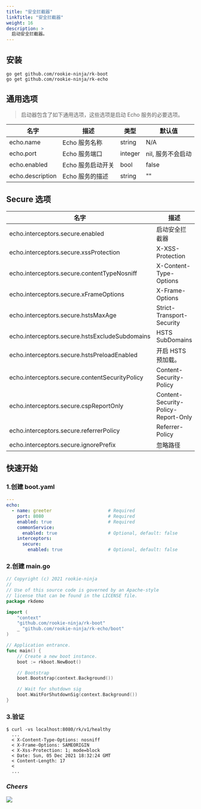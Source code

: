 ```yaml
---
title: "安全拦截器"
linkTitle: "安全拦截器"
weight: 16
description: >
  启动安全拦截器。
---
```


## 安装
```shell script
go get github.com/rookie-ninja/rk-boot
go get github.com/rookie-ninja/rk-echo
```

## 通用选项
> 启动器包含了如下通用选项，这些选项是启动 Echo 服务的必要选项。

| 名字 | 描述 | 类型 | 默认值 |
| ------ | ------ | ------ | ------ |
| echo.name | Echo 服务名称 | string | N/A |
| echo.port | Echo 服务端口 | integer | nil, 服务不会启动 |
| echo.enabled | Echo 服务启动开关 | bool | false |
| echo.description | Echo 服务的描述 | string | "" |

## Secure 选项
| 名字 | 描述 | 类型 | 默认值 |
| ------ | ------ | ------ | ------ |
| echo.interceptors.secure.enabled | 启动安全拦截器 | boolean | false |
| echo.interceptors.secure.xssProtection | X-XSS-Protection | string | "1; mode=block" |
| echo.interceptors.secure.contentTypeNosniff | X-Content-Type-Options | string | nosniff |
| echo.interceptors.secure.xFrameOptions | X-Frame-Options | string | SAMEORIGIN |
| echo.interceptors.secure.hstsMaxAge | Strict-Transport-Security | int | 0 |
| echo.interceptors.secure.hstsExcludeSubdomains | HSTS SubDomains | bool | false |
| echo.interceptors.secure.hstsPreloadEnabled | 开启 HSTS 预加载。 | bool | false |
| echo.interceptors.secure.contentSecurityPolicy | Content-Security-Policy | string | "" |
| echo.interceptors.secure.cspReportOnly | Content-Security-Policy-Report-Only | bool | false |
| echo.interceptors.secure.referrerPolicy | Referrer-Policy | string | "" |
| echo.interceptors.secure.ignorePrefix | 忽略路径 | []string | [] |

## 快速开始
### 1.创建 boot.yaml
```yaml
---
echo:
  - name: greeter                     # Required
    port: 8080                        # Required
    enabled: true                     # Required
    commonService:
      enabled: true                   # Optional, default: false
    interceptors:
      secure:
        enabled: true                 # Optional, default: false
```

### 2.创建 main.go
```go
// Copyright (c) 2021 rookie-ninja
//
// Use of this source code is governed by an Apache-style
// license that can be found in the LICENSE file.
package rkdemo

import (
	"context"
	"github.com/rookie-ninja/rk-boot"
	_ "github.com/rookie-ninja/rk-echo/boot"
)

// Application entrance.
func main() {
	// Create a new boot instance.
	boot := rkboot.NewBoot()

	// Bootstrap
	boot.Bootstrap(context.Background())

	// Wait for shutdown sig
	boot.WaitForShutdownSig(context.Background())
}
```

### 3.验证
```shell script
$ curl -vs localhost:8080/rk/v1/healthy
  ...
  < X-Content-Type-Options: nosniff
  < X-Frame-Options: SAMEORIGIN
  < X-Xss-Protection: 1; mode=block
  < Date: Sun, 05 Dec 2021 18:32:24 GMT
  < Content-Length: 17
  <
  ...
```

### _**Cheers**_
![](/bootstrapper/user-guide/cheers.png)